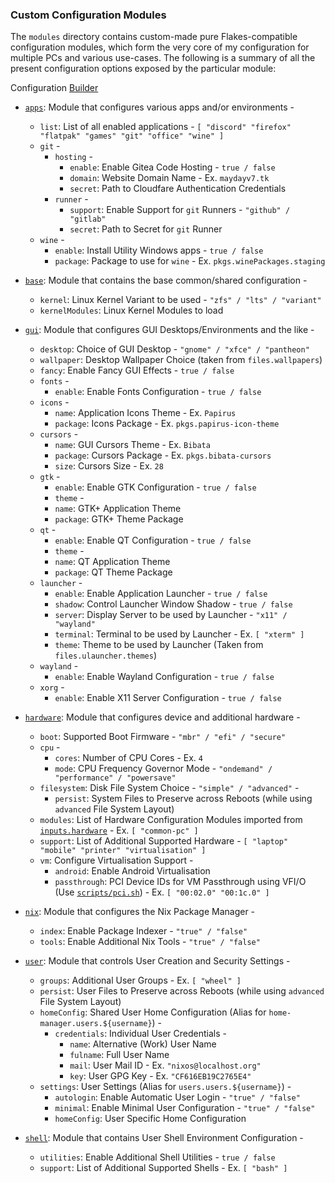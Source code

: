 ### Custom Configuration Modules

The `modules` directory contains custom-made pure Flakes-compatible configuration modules, which form the very core of my configuration for multiple PCs and various use-cases. The following is a summary of all the present configuration options exposed by the particular module:

Configuration [Builder](./configuration.nix)

- [`apps`](./apps): Module that configures various apps and/or environments -

  - `list`: List of all enabled applications - `[ "discord" "firefox" "flatpak" "games" "git" "office" "wine" ]`
  - `git` -
    - `hosting` -
      - `enable`: Enable Gitea Code Hosting - `true / false`
      - `domain`: Website Domain Name - Ex. `maydayv7.tk`
      - `secret`: Path to Cloudfare Authentication Credentials
    - `runner` -
      - `support`: Enable Support for `git` Runners - `"github" / "gitlab"`
      - `secret`: Path to Secret for `git` Runner
  - `wine` -
    - `enable`: Install Utility Windows apps - `true / false`
    - `package`: Package to use for `wine` - Ex. `pkgs.winePackages.staging`

- [`base`](./base): Module that contains the base common/shared configuration -

  - `kernel`: Linux Kernel Variant to be used - `"zfs" / "lts" / "variant"`
  - `kernelModules`: Linux Kernel Modules to load

- [`gui`](./gui): Module that configures GUI Desktops/Environments and the like -

  - `desktop`: Choice of GUI Desktop - `"gnome" / "xfce" / "pantheon"`
  - `wallpaper`: Desktop Wallpaper Choice (taken from `files.wallpapers`)
  - `fancy`: Enable Fancy GUI Effects - `true / false`
  - `fonts` -
    - `enable`: Enable Fonts Configuration - `true / false`
  - `icons` -
    - `name`: Application Icons Theme - Ex. `Papirus`
    - `package`: Icons Package - Ex. `pkgs.papirus-icon-theme`
  - `cursors` -
    - `name`: GUI Cursors Theme - Ex. `Bibata`
    - `package`: Cursors Package - Ex. `pkgs.bibata-cursors`
    - `size`: Cursors Size - Ex. `28`
  - `gtk` -
    - `enable`: Enable GTK Configuration - `true / false`
    - `theme` -
    - `name`: GTK+ Application Theme
    - `package`: GTK+ Theme Package
  - `qt` -
    - `enable`: Enable QT Configuration - `true / false`
    - `theme` -
    - `name`: QT Application Theme
    - `package`: QT Theme Package
  - `launcher` -
    - `enable`: Enable Application Launcher - `true / false`
    - `shadow`: Control Launcher Window Shadow - `true / false`
    - `server`: Display Server to be used by Launcher - `"x11" / "wayland"`
    - `terminal`: Terminal to be used by Launcher - Ex. `[ "xterm" ]`
    - `theme`: Theme to be used by Launcher (Taken from `files.ulauncher.themes`)
  - `wayland` -
    - `enable`: Enable Wayland Configuration - `true / false`
  - `xorg` -
    - `enable`: Enable X11 Server Configuration - `true / false`

- [`hardware`](./hardware): Module that configures device and additional hardware -

  - `boot`: Supported Boot Firmware - `"mbr" / "efi" / "secure"`
  - `cpu` -
    - `cores`: Number of CPU Cores - Ex. `4`
    - `mode`: CPU Frequency Governor Mode - `"ondemand" / "performance" / "powersave"`
  - `filesystem`: Disk File System Choice - `"simple" / "advanced"` -
    - `persist`: System Files to Preserve across Reboots (while using `advanced` File System Layout)
  - `modules`: List of Hardware Configuration Modules imported from [`inputs.hardware`](https://github.com/nixos/nixos-hardware) - Ex. `[ "common-pc" ]`
  - `support`: List of Additional Supported Hardware - `[ "laptop" "mobile" "printer" "virtualisation" ]`
  - `vm`: Configure Virtualisation Support -
    - `android`: Enable Android Virtualisation
    - `passthrough`: PCI Device IDs for VM Passthrough using VFI/O (Use [`scripts/pci.sh`](../scripts/pci.sh)) - Ex. `[ "00:02.0" "00:1c.0" ]`

- [`nix`](./nix): Module that configures the Nix Package Manager -

  - `index`: Enable Package Indexer - `"true" / "false"`
  - `tools`: Enable Additional Nix Tools - `"true" / "false"`

- [`user`](./user): Module that controls User Creation and Security Settings -

  - `groups`: Additional User Groups - Ex. `[ "wheel" ]`
  - `persist`: User Files to Preserve across Reboots (while using `advanced` File System Layout)
  - `homeConfig`: Shared User Home Configuration (Alias for `home-manager.users.${username}`) -
    - `credentials`: Individual User Credentials -
      - `name`: Alternative (Work) User Name
      - `fulname`: Full User Name
      - `mail`: User Mail ID - Ex. `"nixos@localhost.org"`
      - `key`: User GPG Key - Ex. `"CF616EB19C2765E4"`
  - `settings`: User Settings (Alias for `users.users.${username}`) -
    - `autologin`: Enable Automatic User Login - `"true" / "false"`
    - `minimal`: Enable Minimal User Configuration - `"true" / "false"`
    - `homeConfig`: User Specific Home Configuration

- [`shell`](./shell): Module that contains User Shell Environment Configuration -
  - `utilities`: Enable Additional Shell Utilities - `true / false`
  - `support`: List of Additional Supported Shells - Ex. `[ "bash" ]`
